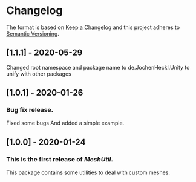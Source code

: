 # Changelog

The format is based on [Keep a Changelog](http://keepachangelog.com/en/1.0.0/)
and this project adheres to [Semantic Versioning](http://semver.org/spec/v2.0.0.html).

## [1.1.1] - 2020-05-29
Changed root namespace and package name to de.JochenHeckl.Unity to unify with other packages

## [1.0.1] - 2020-01-26

### Bug fix release.

Fixed some bugs And added a simple example. 

## [1.0.0] - 2020-01-24

### This is the first release of *MeshUtil*.

This package contains some utilities to deal with custom meshes.
